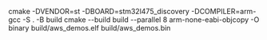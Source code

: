 cmake -DVENDOR=st -DBOARD=stm32l475_discovery -DCOMPILER=arm-gcc -S . -B build
cmake --build build --parallel 8
arm-none-eabi-objcopy -O binary build/aws_demos.elf build/aws_demos.bin
